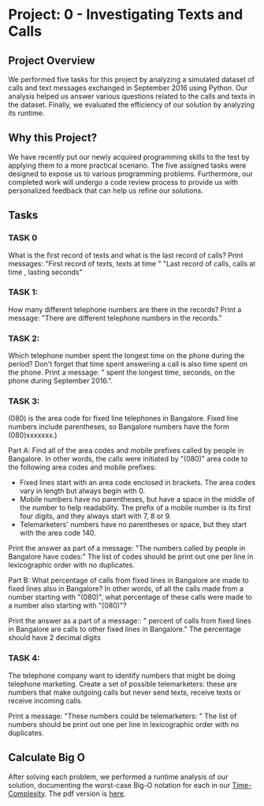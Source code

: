 # Project: 0 - Investigating Texts and Calls

## Project Overview
We performed five tasks for this project by analyzing a simulated dataset of calls and text messages exchanged in September 2016 using Python. Our analysis helped us answer various questions related to the calls and texts in the dataset. Finally, we evaluated the efficiency of our solution by analyzing its runtime.

## Why this Project?
We have recently put our newly acquired programming skills to the test by applying them to a more practical scenario. The five assigned tasks were designed to expose us to various programming problems. Furthermore, our completed work will undergo a code review process to provide us with personalized feedback that can help us refine our solutions.

## Tasks

### TASK 0
What is the first record of texts and what is the last record of calls?
Print messages:
"First record of texts, <incoming number> texts <answering number> at time <time>"
"Last record of calls, <incoming number> calls <answering number> at time <time>, lasting <during> seconds"

### TASK 1:
How many different telephone numbers are there in the records? 
Print a message:
"There are <count> different telephone numbers in the records."

### TASK 2:
Which telephone number spent the longest time on the phone
during the period? Don't forget that time spent answering a call is
also time spent on the phone.
Print a message:
"<telephone number> spent the longest time, <total time> seconds, on the phone during 
September 2016.".

### TASK 3:
(080) is the area code for fixed line telephones in Bangalore.
Fixed line numbers include parentheses, so Bangalore numbers
have the form (080)xxxxxxx.)

Part A: Find all of the area codes and mobile prefixes called by people
in Bangalore. In other words, the calls were initiated by "(080)" area code
to the following area codes and mobile prefixes:
 - Fixed lines start with an area code enclosed in brackets. The area
   codes vary in length but always begin with 0.
 - Mobile numbers have no parentheses, but have a space in the middle
   of the number to help readability. The prefix of a mobile number
   is its first four digits, and they always start with 7, 8 or 9.
 - Telemarketers' numbers have no parentheses or space, but they start
   with the area code 140.

Print the answer as part of a message:
"The numbers called by people in Bangalore have codes:"
 <list of codes>
The list of codes should be print out one per line in lexicographic order with no duplicates.

Part B: What percentage of calls from fixed lines in Bangalore are made
to fixed lines also in Bangalore? In other words, of all the calls made
from a number starting with "(080)", what percentage of these calls
were made to a number also starting with "(080)"?

Print the answer as a part of a message::
"<percentage> percent of calls from fixed lines in Bangalore are calls
to other fixed lines in Bangalore."
The percentage should have 2 decimal digits

### TASK 4:
The telephone company want to identify numbers that might be doing
telephone marketing. Create a set of possible telemarketers:
these are numbers that make outgoing calls but never send texts,
receive texts or receive incoming calls.

Print a message:
"These numbers could be telemarketers: "
<list of numbers>
The list of numbers should be print out one per line in lexicographic order with no duplicates.

## Calculate Big O
After solving each problem, we performed a runtime analysis of our solution, documenting the worst-case Big-O notation for each in our [Time-Complexity](time-complexity.md). The pdf version is [here](time-complexity.pdf).

